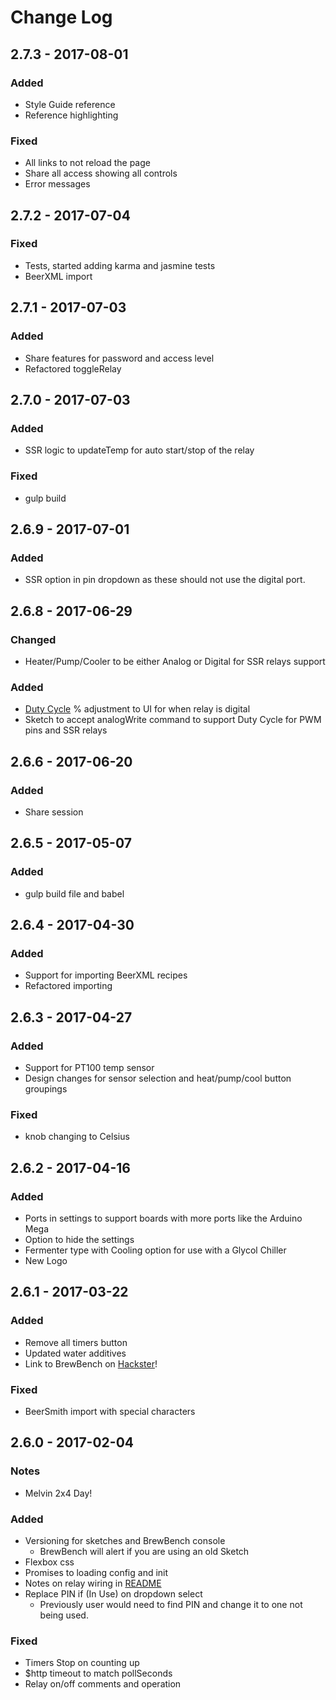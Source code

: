 # Change Log

## 2.7.3 - 2017-08-01

### Added
- Style Guide reference
- Reference highlighting

### Fixed
- All links to not reload the page
- Share all access showing all controls
- Error messages

## 2.7.2 - 2017-07-04

### Fixed
- Tests, started adding karma and jasmine tests
- BeerXML import

## 2.7.1 - 2017-07-03

### Added
- Share features for password and access level
- Refactored toggleRelay

## 2.7.0 - 2017-07-03

### Added
- SSR logic to updateTemp for auto start/stop of the relay

### Fixed
- gulp build

## 2.6.9 - 2017-07-01

### Added
- SSR option in pin dropdown as these should not use the digital port.

## 2.6.8 - 2017-06-29

### Changed
- Heater/Pump/Cooler to be either Analog or Digital for SSR relays support

### Added
- [Duty Cycle](https://www.arduino.cc/en/Tutorial/SecretsOfArduinoPWM) % adjustment to UI for when relay is digital
- Sketch to accept analogWrite command to support Duty Cycle for PWM pins and SSR relays

## 2.6.6 - 2017-06-20

### Added
- Share session

## 2.6.5 - 2017-05-07

### Added
- gulp build file and babel

## 2.6.4 - 2017-04-30

### Added
- Support for importing BeerXML recipes
- Refactored importing

## 2.6.3 - 2017-04-27

### Added
- Support for PT100 temp sensor
- Design changes for sensor selection and heat/pump/cool button groupings

### Fixed
- knob changing to Celsius

## 2.6.2 - 2017-04-16

### Added
- Ports in settings to support boards with more ports like the Arduino Mega
- Option to hide the settings
- Fermenter type with Cooling option for use with a Glycol Chiller
- New Logo

## 2.6.1 - 2017-03-22

### Added
- Remove all timers button
- Updated water additives
- Link to BrewBench on [Hackster](https://www.hackster.io/brewbench/brewbench-d64d90)!

### Fixed
- BeerSmith import with special characters

## 2.6.0 - 2017-02-04

### Notes
- Melvin 2x4 Day!

### Added
- Versioning for sketches and BrewBench console
  - BrewBench will alert if you are using an old Sketch
- Flexbox css
- Promises to loading config and init
- Notes on relay wiring in [README](README.md)
- Replace PIN if (In Use) on dropdown select
  - Previously user would need to find PIN and change it to one not being used.

### Fixed
- Timers Stop on counting up
- $http timeout to match pollSeconds
- Relay on/off comments and operation
